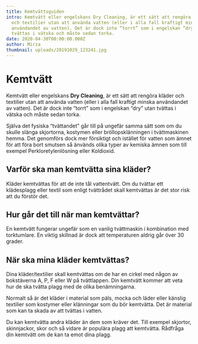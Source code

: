 ```yaml
---
title: Kemtvättsguiden
intro: Kemtvätt eller engelskans Dry Cleaning, är ett sätt att rengöra kläder
  och textilier utan att använda vatten (eller i alla fall kraftigt minska
  användandet av vatten). Det är dock inte “torrt” som i engelskan “dry” utan
  tvättas i vätska och måste sedan torka.
date: 2020-04-30T00:00:00.000Z
author: Mirza
thumbnail: uploads/20191029_123241.jpg
---
```

# Kemtvätt

Kemtvätt eller engelskans **Dry Cleaning**, är ett sätt att rengöra kläder och textilier utan att använda vatten (eller i alla fall kraftigt minska användandet av vatten). Det är dock inte “torrt” som i engelskan “dry” utan tvättas i vätska och måste sedan torka.

Själva det fysiska “tvättandet” går till på ungefär samma sätt som om du skulle slänga skjortorna, kostymen eller bröllopsklänningen i tvättmaskinen hemma. Det genomförs dock mer försiktigt och istället för vatten som ämnet för att föra bort smutsen så änvänds olika typer av kemiska ämnen som till exempel Perkloretylenlösning eller Koldioxid.

## Varför ska man kemtvätta sina kläder?

Kläder kemtvättas för att de inte tål vattentvätt. Om du tvättar ett klädesplagg eller textil som enligt tvättrådet skall kemtvättas är det stor risk att du förstör det.

## Hur går det till när man kemtvättar?

En kemtvätt fungerar ungefär som en vanlig tvättmaskin i kombination med torktumlare. En viktig skillnad är dock att temperaturen aldrig går över 30 grader.

## När ska mina kläder kemtvättas?

Dina kläder/textilier skall kemtvättas om de har en cirkel med någon av bokstäverna A, P, F eller W på tvättlappen. Din kemtvätt kommer att veta hur de ska tvätta plagg med de olika benämningarna.

Normalt så är det kläder i material som päls, mocka och läder eller känslig textilier som kostymer eller klänningar som du bör kemtvätta. Det är material som kan ta skada av att tvättas i vatten.

Du kan kemtvätta andra kläder än dem som kräver det. Till exempel skjortor, skinnjackor, skor och så vidare är populära plagg att kemtvätta. Rådfråga din kemtvätt om de kan ta emot dina plagg.